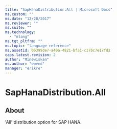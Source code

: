 ```yaml
---
title: "SapHanaDistribution.All | Microsoft Docs"
ms.custom: ""
ms.date: "12/28/2017"
ms.reviewer: ""
ms.suite: ""
ms.technology: 
  - "mlang"
ms.tgt_pltfrm: ""
ms.topic: "language-reference"
ms.assetid: 06399de7-a40a-4821-bfa1-c37bc7e17fd2
caps.latest.revision: 2
author: "Minewiskan"
ms.author: "owend"
manager: "erikre"
---
```

# SapHanaDistribution.All
## About
'All' distribution option for SAP HANA.

